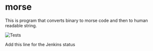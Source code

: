 # morse
This is program that converts binary to morse code and then to human readable string.

![Tests](https://github.com/marrinosnis/morse/actions/workflows/runTests.yaml/badge.svg)

Add this line for the Jenkins status
